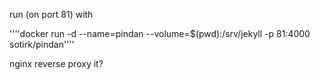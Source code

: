 run (on port 81) with

''''docker run -d --name=pindan --volume=$(pwd):/srv/jekyll -p 81:4000 sotirk/pindan''''

nginx reverse proxy it?
